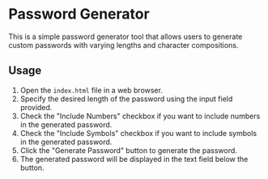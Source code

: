 # Password Generator

This is a simple password generator tool that allows users to generate custom passwords with varying lengths and character compositions.

## Usage

1. Open the `index.html` file in a web browser.
2. Specify the desired length of the password using the input field provided.
3. Check the "Include Numbers" checkbox if you want to include numbers in the generated password.
4. Check the "Include Symbols" checkbox if you want to include symbols in the generated password.
5. Click the "Generate Password" button to generate the password.
6. The generated password will be displayed in the text field below the button.
